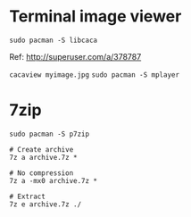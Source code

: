 # Terminal image viewer
`sudo pacman -S libcaca`

Ref: http://superuser.com/a/378787

`cacaview myimage.jpg`
`sudo pacman -S mplayer`

# 7zip
```
sudo pacman -S p7zip

# Create archive
7z a archive.7z *

# No compression
7z a -mx0 archive.7z *

# Extract
7z e archive.7z ./
```
